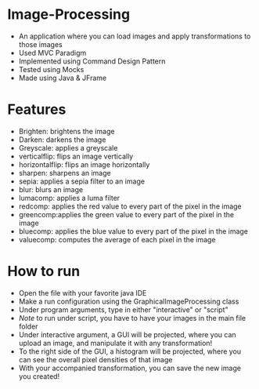 # Image-Processing
- An application where you can load images and apply transformations to those images
- Used MVC Paradigm
- Implemented using Command Design Pattern
- Tested using Mocks
- Made using Java & JFrame

# Features
- Brighten: brightens the image
- Darken: darkens the image
- Greyscale: applies a greyscale
- verticalflip: flips an image vertically
- horizontalflip: flips an image horizontally
- sharpen: sharpens an image
- sepia: applies a sepia filter to an image
- blur: blurs an image
- lumacomp: applies a luma filter
- redcomp: applies the red value to every part of the pixel in the image
- greencomp:applies the green value to every part of the pixel in the image
- bluecomp: applies the blue value to every part of the pixel in the image
- valuecomp: computes the average of each pixel in the image

# How to run
- Open the file with your favorite java IDE
- Make a run configuration using the GraphicalImageProcessing class
- Under program arguments, type in either "interactive" or "script"
- *Note* to run under script, you have to have your images in the main file folder
- Under interactive argument, a GUI will be projected, where you can upload an image, and manipulate it with any transformation!
- To the right side of the GUI, a histogram will be projected, where you can see the overall pixel densities of that image
- With your accompanied transformation, you can save the new image you created!


